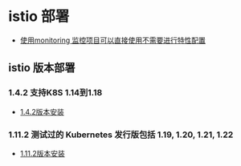 # istio 部署

* [使用monitoring 监控项目可以直接使用不需要进行特性配置](../monitoring)

## istio 版本部署

### 1.4.2  支持K8S 1.14到1.18

* [1.4.2版本安装](./CHANGELOG-1.4.2.md)

### 1.11.2 测试过的 Kubernetes 发行版包括 1.19, 1.20, 1.21, 1.22

* [1.11.2版本安装](./CHANGELOG-1.11.2.md)

